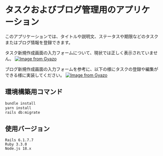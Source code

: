 # タスクおよびブログ管理用のアプリケーション

このアプリケーションでは、タイトルや説明文、ステータスや期限などのタスクまたはブログ情報を登録できます。

タスク新規作成画面の入力フォームについて、現状では正しく表示されていません。
[![Image from Gyazo](https://t.gyazo.com/teams/diveintocode/27bf9b3765ee3cc85be46eb24229dcd3.png)](https://diveintocode.gyazo.com/27bf9b3765ee3cc85be46eb24229dcd3)

ブログ新規作成画面の入力フォームを参考に、以下の様にタスクの登録や編集ができる様に実装してください。
[![Image from Gyazo](https://t.gyazo.com/teams/diveintocode/056bbd0b91e7b200b8a6b71326a29673.gif)](https://diveintocode.gyazo.com/056bbd0b91e7b200b8a6b71326a29673)

## 環境構築用コマンド
```bash
bundle install
yarn install
rails db:migrate
```

## 使用バージョン
```
Rails 6.1.7.7
Ruby 3.3.0
Node.js 18.x
```

